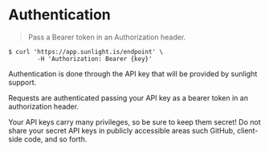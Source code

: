 # Authentication

> Pass a Bearer token in an Authorization header.

```shell
$ curl 'https://app.sunlight.is/endpoint' \
        -H 'Authorization: Bearer {key}'
```

Authentication is done through the API key that will be provided by sunlight support.

Requests are authenticated passing your API key as a bearer token in an authorization header.

<aside class="danger">
  Your API keys carry many privileges, so be sure to keep them secret! Do not share your secret API keys in publicly accessible areas such GitHub, client-side code, and so forth.
</aside>
